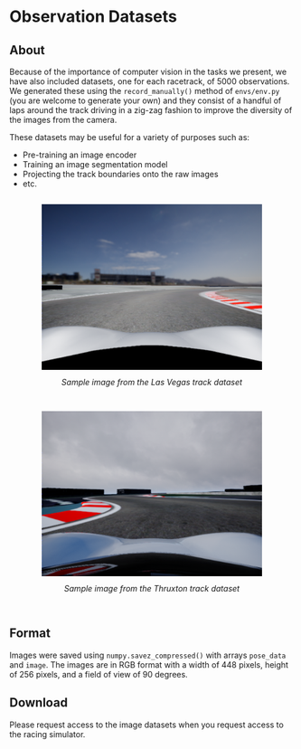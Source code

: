 # Observation Datasets

## About

Because of the importance of computer vision in the tasks we present, we have also included datasets, one for each racetrack, of 5000 observations. We generated these using the ``record_manually()`` method of ``envs/env.py`` (you are welcome to generate your own) and they consist of a handful of laps around the track driving in a zig-zag fashion to improve the diversity of the images from the camera.

These datasets may be useful for a variety of purposes such as:

- Pre-training an image encoder
- Training an image segmentation model
- Projecting the track boundaries onto the raw images
- etc.


<div style="text-align: center;">
  <figure style="display:inline-block; width:200;">
    <img src='../assets/sample_image_lvms.png' alt='missing'/ width=92%>
    <figcaption style="padding: 10px 15px 15px;"><i>Sample image from the Las Vegas track dataset</i></figcaption>
  </figure>
  <figure style="display:inline-block; width:200;">
    <img src='../assets/sample_image_thruxton.png' alt='missing' width=92%/>
    <figcaption style="padding: 10px 15px 15px;"><i>Sample image from the Thruxton track dataset</i></figcaption>
  </figure>
</div>


## Format

Images were saved using ```numpy.savez_compressed()``` with arrays ``pose_data`` and ``image``. The images are in RGB format with a width of 448 pixels, height of 256 pixels, and a field of view of 90 degrees.

## Download

Please request access to the image datasets when you request access to the racing simulator.
